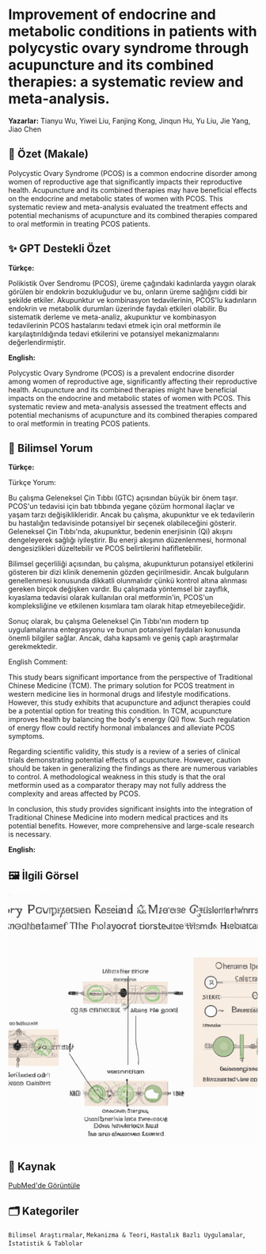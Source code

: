 # Improvement of endocrine and metabolic conditions in patients with polycystic ovary syndrome through acupuncture and its combined therapies: a systematic review and meta-analysis.

**Yazarlar:** Tianyu Wu, Yiwei Liu, Fanjing Kong, Jinqun Hu, Yu Liu, Jie Yang, Jiao Chen

## 🧬 Özet (Makale)
Polycystic Ovary Syndrome (PCOS) is a common endocrine disorder among women of reproductive age that significantly impacts their reproductive health. Acupuncture and its combined therapies may have beneficial effects on the endocrine and metabolic states of women with PCOS. This systematic review and meta-analysis evaluated the treatment effects and potential mechanisms of acupuncture and its combined therapies compared to oral metformin in treating PCOS patients.

## ✨ GPT Destekli Özet
**Türkçe:**

Polikistik Over Sendromu (PCOS), üreme çağındaki kadınlarda yaygın olarak görülen bir endokrin bozukluğudur ve bu, onların üreme sağlığını ciddi bir şekilde etkiler. Akupunktur ve kombinasyon tedavilerinin, PCOS'lu kadınların endokrin ve metabolik durumları üzerinde faydalı etkileri olabilir. Bu sistematik derleme ve meta-analiz, akupunktur ve kombinasyon tedavilerinin PCOS hastalarını tedavi etmek için oral metformin ile karşılaştırıldığında tedavi etkilerini ve potansiyel mekanizmalarını değerlendirmiştir.

**English:**

Polycystic Ovary Syndrome (PCOS) is a prevalent endocrine disorder among women of reproductive age, significantly affecting their reproductive health. Acupuncture and its combined therapies might have beneficial impacts on the endocrine and metabolic states of women with PCOS. This systematic review and meta-analysis assessed the treatment effects and potential mechanisms of acupuncture and its combined therapies compared to oral metformin in treating PCOS patients.

## 🧠 Bilimsel Yorum
**Türkçe:**

Türkçe Yorum:

Bu çalışma Geleneksel Çin Tıbbı (GTC) açısından büyük bir önem taşır. PCOS'un tedavisi için batı tıbbında yegane çözüm hormonal ilaçlar ve yaşam tarzı değişiklikleridir. Ancak bu çalışma, akupunktur ve ek tedavilerin bu hastalığın tedavisinde potansiyel bir seçenek olabileceğini gösterir. Geleneksel Çin Tıbbı'nda, akupunktur, bedenin enerjisinin (Qi) akışını dengeleyerek sağlığı iyileştirir. Bu enerji akışının düzenlenmesi, hormonal dengesizlikleri düzeltebilir ve PCOS belirtilerini hafifletebilir.

Bilimsel geçerliliği açısından, bu çalışma, akupunkturun potansiyel etkilerini gösteren bir dizi klinik denemenin gözden geçirilmesidir. Ancak bulguların genellenmesi konusunda dikkatli olunmalıdır çünkü kontrol altına alınması gereken birçok değişken vardır. Bu çalışmada yöntemsel bir zayıflık, kıyaslama tedavisi olarak kullanılan oral metformin'in, PCOS'un kompleksliğine ve etkilenen kısımlara tam olarak hitap etmeyebileceğidir.

Sonuç olarak, bu çalışma Geleneksel Çin Tıbbı'nın modern tıp uygulamalarına entegrasyonu ve bunun potansiyel faydaları konusunda önemli bilgiler sağlar. Ancak, daha kapsamlı ve geniş çaplı araştırmalar gerekmektedir.

English Comment:

This study bears significant importance from the perspective of Traditional Chinese Medicine (TCM). The primary solution for PCOS treatment in western medicine lies in hormonal drugs and lifestyle modifications. However, this study exhibits that acupuncture and adjunct therapies could be a potential option for treating this condition. In TCM, acupuncture improves health by balancing the body's energy (Qi) flow. Such regulation of energy flow could rectify hormonal imbalances and alleviate PCOS symptoms.

Regarding scientific validity, this study is a review of a series of clinical trials demonstrating potential effects of acupuncture. However, caution should be taken in generalizing the findings as there are numerous variables to control. A methodological weakness in this study is that the oral metformin used as a comparator therapy may not fully address the complexity and areas affected by PCOS.

In conclusion, this study provides significant insights into the integration of Traditional Chinese Medicine into modern medical practices and its potential benefits. However, more comprehensive and large-scale research is necessary.

**English:**



## 🖼️ İlgili Görsel
![Görsel](images/2025-03-28_16-17-36_Improvement_of_endocrine_and_metabolic_conditions_.png)

## 🔗 Kaynak
[PubMed'de Görüntüle](https://pubmed.ncbi.nlm.nih.gov/40091529/)

## 🗂️ Kategoriler
`Bilimsel Araştırmalar`, `Mekanizma & Teori`, `Hastalık Bazlı Uygulamalar`, `İstatistik & Tablolar`

